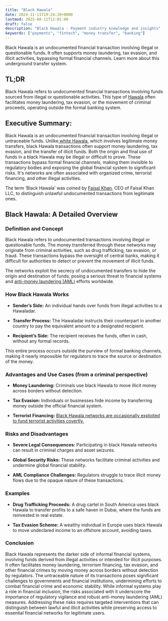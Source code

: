 ```yaml
---
title: "Black Hawala"
date: 2024-11-11T19:24:20+0000
lastmod: 2025-08-11T12:01:00
draft: false
description: "Black Hawala - Payment industry knowledge and insights"
keywords: ["payments", "fintech", "money transfer", "banking"]
---
```


Black Hawala is an undocumented financial transaction involving illegal or questionable funds. It often supports money laundering, tax evasion, and illicit activities, bypassing formal financial channels. Learn more about this underground transfer system.

## TL;DR

Black Hawala refers to undocumented financial transactions involving funds sourced from illegal or questionable activities. This type of [Hawala](https://faisalkhan.com/learn/payments-wiki/hawala-transfer/) often facilitates money laundering, tax evasion, or the movement of criminal proceeds, operating outside the formal banking system.

## Executive Summary:

Black Hawala is an undocumented financial transaction involving illegal or untraceable funds. Unlike[ white Hawala](https://faisalkhan.com/learn/payments-wiki/white-hawala/), which involves legitimate money transfers, black Hawala transactions often support money laundering, tax evasion, and the transfer of illicit funds. Both the origin and final use of funds in a black Hawala may be illegal or difficult to prove. These transactions bypass formal financial channels, making them invisible to regulatory bodies and exposing the global financial system to significant risks. It's networks are often associated with organized crime, terrorist financing, and other illegal activities.

The term ‘Black Hawala’ was coined by [Faisal Khan](https://www.linkedin.com/in/faisalkhan99/), CEO of Faisal Khan LLC, to distinguish unlawful undocumented transactions from legitimate ones.

## **Black Hawala: A Detailed Overview**

### **Definition and Concept**

Black Hawala refers to undocumented transactions involving illegal or questionable funds. The money transferred through these networks may originate from criminal activities, such as drug trafficking, tax evasion, or fraud. These transactions bypass the oversight of central banks, making it difficult for authorities to detect or prevent the movement of illicit funds.

The networks exploit the secrecy of undocumented transfers to hide the origin and destination of funds, posing a serious threat to financial systems and [anti-money laundering (AML)](https://faisalkhanllc.xyz/resources/payments-wiki/a/anti-money-laundering-aml/) efforts worldwide.

### **How Black Hawala Works**

- **Sender’s Side:** An individual hands over funds from illegal activities to a Hawaladar.

- **Transfer Process:** The Hawaladar instructs their counterpart in another country to pay the equivalent amount to a designated recipient.

- **Recipient’s Side:** The recipient receives the funds, often in cash, without any formal records.

This entire process occurs outside the purview of formal banking channels, making it nearly impossible for regulators to trace the source or destination of the money.

### **Advantages and Use Cases (from a criminal perspective)**

- **Money Laundering:** Criminals use black Hawala to move illicit money across borders without detection.

- **Tax Evasion:** Individuals or businesses hide income by transferring money outside the official financial system.

- **Terrorist Financing:** [Black Hawala networks are occasionally exploited to fund terrorist activities covertly.](https://faisalkhan.com/learn/payments-wiki/terrorist-financing-tf/)

### **Risks and Disadvantages**

- **Severe Legal Consequences:** Participating in black Hawala networks can result in criminal charges and asset seizures.

- **Global Security Risks:** These networks facilitate criminal activities and undermine global financial stability.

- **AML Compliance Challenges:** Regulators struggle to trace illicit money flows due to the opaque nature of these transactions.

### **Examples**

- **Drug Trafficking Proceeds:** A drug cartel in South America uses black Hawala to transfer profits to a safe haven in Dubai, where the funds are reinvested in real estate.

- **Tax Evasion Scheme:** A wealthy individual in Europe uses black Hawala to move undeclared income to an offshore account, avoiding taxes.

### **Conclusion**

Black Hawala represents the darker side of informal financial systems, involving funds derived from illegal activities or intended for illicit purposes. It often facilitates money laundering, terrorism financing, tax evasion, and other financial crimes by moving money across borders without detection by regulators. The untraceable nature of its transactions poses significant challenges to governments and financial institutions, undermining efforts to combat financial crime and economic stability. While informal systems play a role in financial inclusion, the risks associated with it underscore the importance of regulatory vigilance and robust anti-money laundering (AML) measures. Addressing these risks requires targeted interventions that can distinguish between lawful and illicit activities while preserving access to essential financial networks for legitimate users.